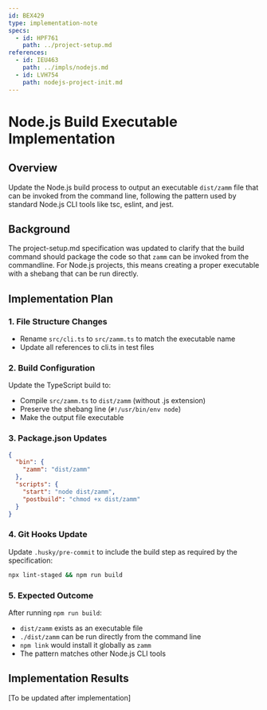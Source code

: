 ```yaml
---
id: BEX429
type: implementation-note
specs:
  - id: HPF761
    path: ../project-setup.md
references:
  - id: IEU463
    path: ../impls/nodejs.md
  - id: LVH754
    path: nodejs-project-init.md
---
```


# Node.js Build Executable Implementation

## Overview

Update the Node.js build process to output an executable `dist/zamm` file that can be invoked from the command line, following the pattern used by standard Node.js CLI tools like tsc, eslint, and jest.

## Background

The project-setup.md specification was updated to clarify that the build command should package the code so that `zamm` can be invoked from the commandline. For Node.js projects, this means creating a proper executable with a shebang that can be run directly.

## Implementation Plan

### 1. File Structure Changes

- Rename `src/cli.ts` to `src/zamm.ts` to match the executable name
- Update all references to cli.ts in test files

### 2. Build Configuration

Update the TypeScript build to:

- Compile `src/zamm.ts` to `dist/zamm` (without .js extension)
- Preserve the shebang line (`#!/usr/bin/env node`)
- Make the output file executable

### 3. Package.json Updates

```json
{
  "bin": {
    "zamm": "dist/zamm"
  },
  "scripts": {
    "start": "node dist/zamm",
    "postbuild": "chmod +x dist/zamm"
  }
}
```

### 4. Git Hooks Update

Update `.husky/pre-commit` to include the build step as required by the specification:

```bash
npx lint-staged && npm run build
```

### 5. Expected Outcome

After running `npm run build`:

- `dist/zamm` exists as an executable file
- `./dist/zamm` can be run directly from the command line
- `npm link` would install it globally as `zamm`
- The pattern matches other Node.js CLI tools

## Implementation Results

[To be updated after implementation]
